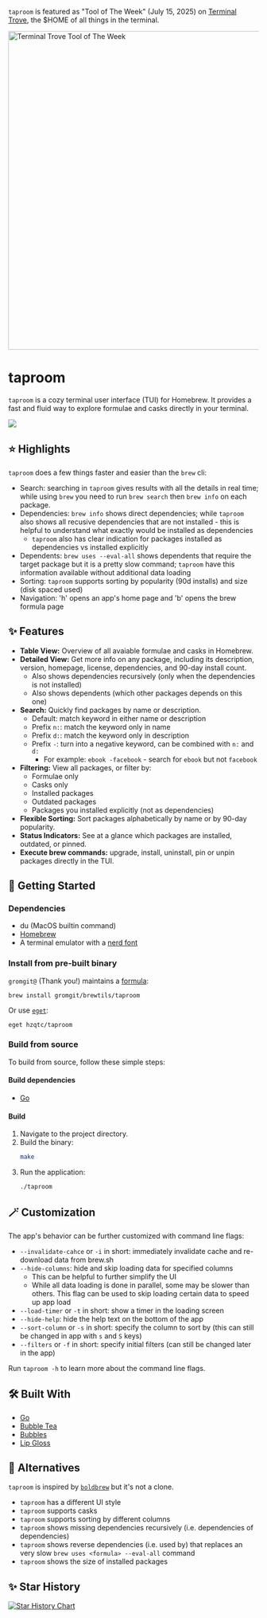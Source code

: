 `taproom` is featured as "Tool of The Week" (July 15, 2025) on [Terminal Trove](https://terminaltrove.com/taproom/), the $HOME of all things in the terminal.

<a href="https://terminaltrove.com/taproom">
    <img src="https://cdn.terminaltrove.com/media/badges/tool_of_the_week/svg/terminal_trove_tool_of_the_week_gold_transparent.svg" alt="Terminal Trove Tool of The Week" width="640" />
</a>

# taproom

`taproom` is a cozy terminal user interface (TUI) for Homebrew. It provides a fast and fluid way to explore formulae and casks directly in your terminal.

![](https://raw.github.com/hzqtc/taproom/master/screenshot.png)

## ⭐ Highlights

`taproom` does a few things faster and easier than the `brew` cli:

- Search: searching in `taproom` gives results with all the details in real time; while using `brew` you need to run `brew search` then
  `brew info` on each package.
- Dependencies: `brew info` shows direct dependencies; while `taproom` also shows all recusive dependencies that are not installed - this is helpful
  to understand what exactly would be installed as dependencies
  - `taproom` also has clear indication for packages installed as dependencies vs installed explicitly
- Dependents: `brew uses --eval-all` shows dependents that require the target package but it is a pretty slow command; `taproom` have this information
  available without additional data loading
- Sorting: `taproom` supports sorting by popularity (90d installs) and size (disk spaced used)
- Navigation: 'h' opens an app's home page and 'b' opens the brew formula page

## ✨ Features

- **Table View:** Overview of all avaiable formulae and casks in Homebrew.
- **Detailed View:** Get more info on any package, including its description, version, homepage, license, dependencies, and 90-day install count.
  - Also shows dependencies recursively (only when the dependencies is not installed)
  - Also shows dependents (which other packages depends on this one)
- **Search:** Quickly find packages by name or description.
  - Default: match keyword in either name or description
  - Prefix `n:`: match the keyword only in name
  - Prefix `d:`: match the keyword only in description
  - Prefix `-`: turn into a negative keyword, can be combined with `n:` and `d:`
    - For example: `ebook -facebook` - search for `ebook` but not `facebook`
- **Filtering:** View all packages, or filter by:
  - Formulae only
  - Casks only
  - Installed packages
  - Outdated packages
  - Packages you installed explicitly (not as dependencies)
- **Flexible Sorting:** Sort packages alphabetically by name or by 90-day popularity.
- **Status Indicators:** See at a glance which packages are installed, outdated, or pinned.
- **Execute brew commands:** upgrade, install, uninstall, pin or unpin packages directly in the TUI.

## 🚀 Getting Started

### Dependencies

- du (MacOS builtin command)
- [Homebrew](https://brew.sh/)
- A terminal emulator with a [nerd font](https://www.nerdfonts.com/)

### Install from pre-built binary

`gromgit@` (Thank you!) maintains a [formula](https://github.com/gromgit/homebrew-brewtils/blob/main/Formula/taproom.rb):

```
brew install gromgit/brewtils/taproom
```

Or use [`eget`](https://github.com/zyedidia/eget):

```
eget hzqtc/taproom
```

### Build from source

To build from source, follow these simple steps:

#### Build dependencies

- [Go](https://go.dev/doc/install)

#### Build

1.  Navigate to the project directory.
2.  Build the binary:
    ```sh
    make
    ```
3.  Run the application:
    ```sh
    ./taproom
    ```

## 🪄 Customization

The app's behavior can be further customized with command line flags:

- `--invalidate-cahce` or `-i` in short: immediately invalidate cache and re-download data from brew.sh
- `--hide-columns`: hide and skip loading data for specified columns
  - This can be helpful to further simplify the UI
  - While all data loading is done in parallel, some may be slower than others. This flag can be used to skip loading certain data to speed up app load
- `--load-timer` or `-t` in short: show a timer in the loading screen
- `--hide-help`: hide the help text on the bottom of the app
- `--sort-column` or `-s` in short: specify the column to sort by (this can still be changed in app with `s` and `S` keys)
- `--filters` or `-f` in short: specify initial filters (can still be changed later in the app)

Run `taproom -h` to learn more about the command line flags.

## 🛠️ Built With

- [Go](https://go.dev/)
- [Bubble Tea](https://github.com/charmbracelet/bubbletea)
- [Bubbles](https://github.com/charmbracelet/bubbles)
- [Lip Gloss](https://github.com/charmbracelet/lipgloss)

## 🔀 Alternatives

`taproom` is inspired by [`boldbrew`](https://github.com/Valkyrie00/bold-brew) but it's not a clone.

- `taproom` has a different UI style
- `taproom` supports casks
- `taproom` supports sorting by different columns
- `taproom` shows missing dependencies recursively (i.e. dependencies of dependencies)
- `taproom` shows reverse dependencies (i.e. used by) that replaces an very slow `brew uses <formula> --eval-all` command
- `taproom` shows the size of installed packages

## ✨ Star History

[![Star History Chart](https://api.star-history.com/svg?repos=hzqtc/taproom&type=Date)](https://www.star-history.com/#hzqtc/taproom&Date)
